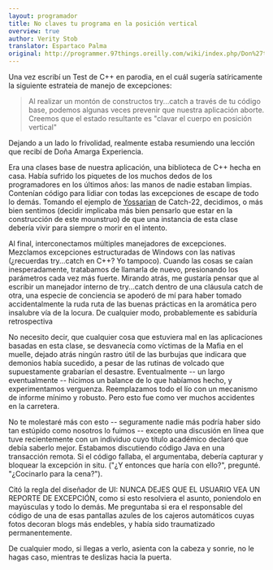 ```yaml
---
layout: programador
title: No claves tu programa en la posición vertical
overview: true
author: Verity Stob
translator: Espartaco Palma
original: http://programmer.97things.oreilly.com/wiki/index.php/Don%27t_Nail_Your_Program_into_the_Upright_Position
---
```


Una vez escribí un Test de C++ en parodia, en el cuál sugería satíricamente la siguiente estrateia de manejo de excepciones:

> Al realizar un montón de constructos try...catch a través de tu código base, podemos algunas veces prevenir que nuestra aplicación aborte. Creemos que el estado resultante es "clavar el cuerpo en posición vertical"

Dejando a un lado lo frivolidad, realmente estaba resumiendo una lección que recibí de Doña Amarga Experiencia.

Era una clases base de nuestra aplicación, una biblioteca de C++ hecha en casa. Había sufrido los piquetes de los muchos dedos de los programadores en los últimos años: las manos de nadie estaban limpias. Contenían código para lidiar con todas las excepciones de escape de todo lo demás. Tomando el ejemplo de [Yossarian](http://en.wikipedia.org/wiki/Yossarian) de Catch-22, decidimos, o más bien sentimos (decidir implicaba más bien pensarlo que estar en la construcción de este mounstruo) de que una instancia de esta clase debería vivir para siempre o morir en el intento.

Al final, interconectamos múltiples manejadores de excepciones. Mezclamos excepciones estructuradas de Windows con las nativas (¿recuerdas try...catch en C++? Yo tampoco). Cuando las cosas se caían inesperadamente, tratabamos de llamarla de nuevo, presionando los parámetros cada vez más fuerte. Mirando atrás, me gustaría pensar que al escribir un manejador interno de try...catch dentro de una cláusula catch de otra, una especie de conciencia se apoderó de mí para haber tomado accidentalmente la ruda ruta de las buenas prácticas en la aromática pero insalubre vía de la locura. De cualquier modo, probablemente es sabiduría retrospectiva

No necesito decir, que cualquier cosa que estuviera mal en las aplicaciones basadas en esta clase, se desvanecía como víctimas de la Mafia en el muelle, dejado atrás ningún rastro útil de las burbujas que indicara que demonios había sucedido, a pesar de las rutinas de volcado que supuestamente grabarían el desastre. Eventualmente -- un largo eventualmente -- hicimos un balance de lo que habíamos hecho, y experimentamos verguenza. Reemplazamos todo el lío con un mecanismo de informe mínimo y robusto. Pero esto fue como ver muchos accidentes en la carretera.

No te molestaré más con esto -- seguramente nadie más podría haber sido tan estúpido como nosotros lo fuimos -- excepto una discusión en línea que tuve recientemente con un individuo cuyo título académico declaró que debía saberlo mejor. Estabamos discutiendo código Java en una transacción remota. Si el código fallaba, el argumentaba, debería capturar y bloquear la excepción in situ. ("¿Y entonces que haría con ello?", pregunté. "¿Cocinarlo para la cena?").

Citó la regla del diseñador de UI: NUNCA DEJES QUE EL USUARIO VEA UN REPORTE DE EXCEPCIÓN, como si esto resolviera el asunto, poniendolo en mayúsculas y todo lo demás. Me preguntaba si era el responsable del código de una de esas pantallas azules de los cajeros automáticos cuyas fotos decoran blogs más endebles, y había sido traumatizado permanentemente.

De cualquier modo, si llegas a verlo, asienta con la cabeza y sonrie, no le hagas caso, mientras te deslizas hacia la puerta.

